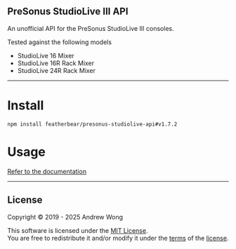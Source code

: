 PreSonus StudioLive III API
---

An unofficial API for the PreSonus StudioLive III consoles.

Tested against the following models

* StudioLive 16 Mixer
* StudioLive 16R Rack Mixer
* StudioLive 24R Rack Mixer

---

# Install

`npm install featherbear/presonus-studiolive-api#v1.7.2`

# Usage

[Refer to the documentation](https://featherbear.cc/presonus-studiolive-api)

---

## License

Copyright © 2019 - 2025 Andrew Wong  

This software is licensed under the [MIT License](https://opensource.org/licenses/MIT).  
You are free to redistribute it and/or modify it under the [terms](https://opensource.org/licenses/MIT) of the [license](https://opensource.org/licenses/MIT).

